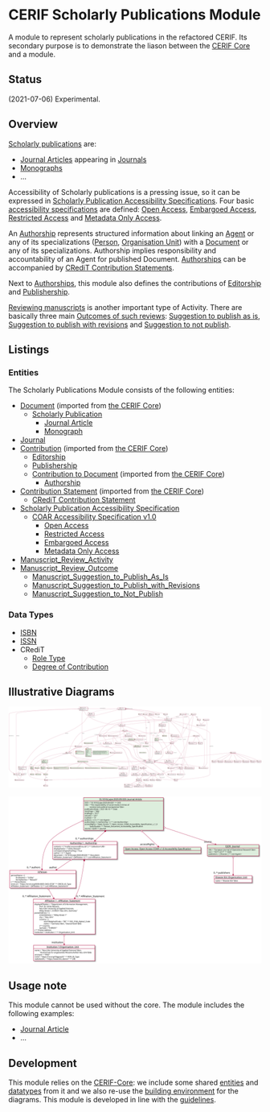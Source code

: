 # CERIF Scholarly Publications Module

A module to represent scholarly publications in the refactored CERIF.
Its secondary purpose is to demonstrate the liason between the [CERIF Core](https://github.com/EuroCRIS/CERIF-Core) and a module.

## Status
(2021-07-06) Experimental.

## Overview
[Scholarly publications](./entities/Scholarly_Publication.md) are:
* [Journal Articles](./entities/Journal_Article.md) appearing in [Journals](./entities/Journal.md)
* [Monographs](./entities/Monograph.md)
* ...

Accessibility of Scholarly publications is a pressing issue, so it can be expressed in [Scholarly Publication Accessibility Specifications](./entities/Scholarly_Publication_Accessibility_Specification.md).
Four basic [accessibility specifications](./entities/COAR_Accessibility_Specification_v_1_0.md) are defined:
[Open Access](./entities/Open_Access_COAR_Accessibility_Specification_v_1_0.md),
[Embargoed Access](./entities/Embargoed_Access_COAR_Accessibility_Specification_v_1_0.md),
[Restricted Access](./entities/Restricted_Access_COAR_Accessibility_Specification_v_1_0.md) and
[Metadata Only Access](./entities/Metadata_Only_Access_COAR_Accessibility_Specification_v_1_0.md).

An [Authorship](./entities/Authorship.md) represents structured information about linking an [Agent](https://github.com/EuroCRIS/CERIF-Core/blob/main/entities/Agent.md) or any of its specializations 
([Person](https://github.com/EuroCRIS/CERIF-Core/blob/main/entities/Person.md), [Organisation Unit](https://github.com/EuroCRIS/CERIF-Core/blob/main/entities/Organisation_Unit.md)) with a 
[Document](https://github.com/EuroCRIS/CERIF-Core/blob/main/entities/Document.md) or any of its specializations. Authorship implies responsibility and accountability of an Agent for published Document.
[Authorships](./entities/Authorship.md) can be accompanied by [CRediT Contribution Statements](./entities/CRediT_Contribution_Statement.md).

Next to [Authorships](./entities/Authorship.md), this module also defines the contributions of [Editorship](./entities/Editorship.md) and [Publishership](./entities/Publishership.md).

[Reviewing manuscripts](./entities/Manuscript_Review_Activity.md) is another important type of Activity.
There are basically three main [Outcomes of such reviews](./entities/Manuscript_Review_Outcome.md): 
[Suggestion to publish as is](./entities/Manuscript_Suggestion_to_Publish_As_Is.md),
[Suggestion to publish with revisions](./entities/Manuscript_Suggestion_to_Publish_with_Revisions.md) and
[Suggestion to not publish](./entities/Manuscript_Suggestion_to_Not_Publish.md).

## Listings

### Entities
The Scholarly Publications Module consists of the following entities:
* [Document](https://github.com/EuroCRIS/CERIF-Core/blob/main/entities/Document.md) (imported from [the CERIF Core](https://github.com/EuroCRIS/CERIF-Core))
  * [Scholarly Publication](./entities/Scholarly_Publication.md) 
     * [Journal Article](./entities/Journal_Article.md)
     * [Monograph](./entities/Monograph.md)
* [Journal](./entities/Journal.md)
* [Contribution](https://github.com/EuroCRIS/CERIF-Core/blob/main/entities/Contribution.md) (imported from [the CERIF Core](https://github.com/EuroCRIS/CERIF-Core))
  * [Editorship](./entities/Editorship.md)
  * [Publishership](./entities/Publishership.md)
  * [Contribution to Document](https://github.com/EuroCRIS/CERIF-Core/blob/main/entities/Contribution_to_Document.md) (imported from [the CERIF Core](https://github.com/EuroCRIS/CERIF-Core))
     * [Authorship](./entities/Authorship.md)
* [Contribution Statement](https://github.com/EuroCRIS/CERIF-Core/blob/main/entities/Contribution_Statement.md) (imported from [the CERIF Core](https://github.com/EuroCRIS/CERIF-Core))
  * [CRediT Contribution Statement](./entities/CRediT_Contribution_Statement.md)
* [Scholarly Publication Accessibility Specification](./entities/Scholarly_Publication_Accessibility_Specification.md) 
  * [COAR Accessibility Specification v1.0](./entities/COAR_Accessibility_Specification_v_1_0.md)
    * [Open Access](./entities/Open_Access_COAR_Accessibility_Specification_v_1_0.md)
    * [Restricted Access](./entities/Restricted_Access_COAR_Accessibility_Specification_v_1_0.md)
    * [Embargoed Access](./entities/Embargoed_Access_COAR_Accessibility_Specification_v_1_0.md)
    * [Metadata Only Access](./entities/Metadata_Only_Access_COAR_Accessibility_Specification_v_1_0.md)
* [Manuscript_Review_Activity](./entities/Manuscript_Review_Activity.md)
* [Manuscript_Review_Outcome](./entities/Manuscript_Review_Outcome.md)
  * [Manuscript_Suggestion_to_Publish_As_Is](./entities/Manuscript_Suggestion_to_Publish_As_Is.md)
  * [Manuscript_Suggestion_to_Publish_with_Revisions](./entities/Manuscript_Suggestion_to_Publish_with_Revisions.md)
  * [Manuscript_Suggestion_to_Not_Publish](./entities/Manuscript_Suggestion_to_Not_Publish.md)

### Data Types
* [ISBN](./datatypes/ISBN.md)
* [ISSN](./datatypes/ISSN.md)
* CRediT
  * [Role Type](./datatypes/CRediT_Role_Type.md)
  * [Degree of Contribution](./datatypes/CRediT_Degree_of_Contribution.md)

## Illustrative Diagrams
![The module diagram](./diagrams/module.svg)

![The example diagram](./diagrams/example.svg)

## Usage note
This module cannot be used without the core.
The module includes the following examples:
* [Journal Article](./examples/Journal_Article_Example1.md)
* ...

## Development

This module relies on the [CERIF-Core](https://github.com/EuroCRIS/CERIF-Core): we include some shared [entities](https://github.com/EuroCRIS/CERIF-Core/tree/main/entities) and [datatypes](https://github.com/EuroCRIS/CERIF-Core/tree/main/datatypes) from it and we also re-use the [building environment](https://github.com/EuroCRIS/CERIF-Core/tree/main/tools) for the diagrams. This module is developed in line with the [guidelines](https://github.com/EuroCRIS/CERIF-Core/tree/main/guidelines).
